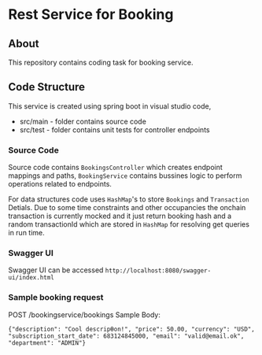 # Rest Service for Booking

## About

This repository contains coding task for booking service.

## Code Structure

This service is created using spring boot in visual studio code,

- src/main - folder contains source code
- src/test - folder contains unit tests for controller endpoints

### Source Code

Source code contains `BookingsController` which creates endpoint mappings and paths, `BookingService` contains bussines logic to perform operations related to endpoints.

For data structures code uses `HashMap`'s to store `Bookings` and `Transaction` Detials. Due to some time constraints and other occupancies the onchain transaction is currently mocked and it just return booking hash and a random transactionId which are stored in `HashMap` for resolving get queries in run time. 

### Swagger UI

Swagger UI can be accessed `http://localhost:8080/swagger-ui/index.html`


### Sample booking request
POST /bookingservice/bookings
Sample Body:

```
{"description": "Cool descripƟon!", "price": 50.00, "currency": "USD",
"subscription_start_date": 683124845000, "email": "valid@email.ok", "department": "ADMIN"}
```